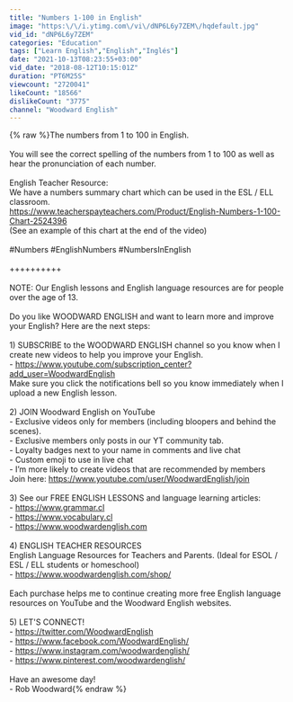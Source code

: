 ```yaml
---
title: "Numbers 1-100 in English"
image: "https:\/\/i.ytimg.com\/vi\/dNP6L6y7ZEM\/hqdefault.jpg"
vid_id: "dNP6L6y7ZEM"
categories: "Education"
tags: ["Learn English","English","Inglés"]
date: "2021-10-13T08:23:55+03:00"
vid_date: "2018-08-12T10:15:01Z"
duration: "PT6M25S"
viewcount: "2720041"
likeCount: "18566"
dislikeCount: "3775"
channel: "Woodward English"
---
```

{% raw %}The numbers from 1 to 100 in English.<br /><br />You will see the correct spelling of the numbers from 1 to 100 as well as hear the pronunciation of each number.<br /><br />English Teacher Resource:<br />We have a numbers summary chart which can be used in the ESL / ELL classroom.<br /><a rel="nofollow" target="blank" href="https://www.teacherspayteachers.com/Product/English-Numbers-1-100-Chart-2524396">https://www.teacherspayteachers.com/Product/English-Numbers-1-100-Chart-2524396</a><br />(See an example of this chart at the end of the video)<br /><br />#Numbers #EnglishNumbers #NumbersInEnglish<br /><br />++++++++++<br /><br />NOTE: Our English lessons and English language resources are for people over the age of 13.<br /><br />Do you like WOODWARD ENGLISH and want to learn more and improve your English? Here are the next steps:<br /><br />1) SUBSCRIBE to the WOODWARD ENGLISH channel so you know when I create new videos to help you improve your English.<br />- <a rel="nofollow" target="blank" href="https://www.youtube.com/subscription_center?add_user=WoodwardEnglish">https://www.youtube.com/subscription_center?add_user=WoodwardEnglish</a><br />Make sure you click the notifications bell so you know immediately when I upload a new English lesson.<br /><br />2) JOIN Woodward English on YouTube<br />- Exclusive videos only for members (including bloopers and behind the scenes). <br />- Exclusive members only posts in our YT community tab.<br />- Loyalty badges next to your name in comments and live chat<br />- Custom emoji to use in live chat<br />- I’m more likely to create videos that are recommended by members<br />Join here: <a rel="nofollow" target="blank" href="https://www.youtube.com/user/WoodwardEnglish/join">https://www.youtube.com/user/WoodwardEnglish/join</a><br /><br />3) See our FREE ENGLISH LESSONS and language learning articles:<br />- <a rel="nofollow" target="blank" href="https://www.grammar.cl">https://www.grammar.cl</a><br />- <a rel="nofollow" target="blank" href="https://www.vocabulary.cl">https://www.vocabulary.cl</a><br />- <a rel="nofollow" target="blank" href="https://www.woodwardenglish.com">https://www.woodwardenglish.com</a><br /><br />4) ENGLISH TEACHER RESOURCES<br />English Language Resources for Teachers and Parents. (Ideal for ESOL / ESL / ELL students or homeschool)<br />- <a rel="nofollow" target="blank" href="https://www.woodwardenglish.com/shop/">https://www.woodwardenglish.com/shop/</a><br /><br />Each purchase helps me to continue creating more free English language resources on YouTube and the Woodward English websites.<br /><br />5) LET'S CONNECT!<br />- <a rel="nofollow" target="blank" href="https://twitter.com/WoodwardEnglish">https://twitter.com/WoodwardEnglish</a><br />- <a rel="nofollow" target="blank" href="https://www.facebook.com/WoodwardEnglish/">https://www.facebook.com/WoodwardEnglish/</a><br />- <a rel="nofollow" target="blank" href="https://www.instagram.com/woodwardenglish/">https://www.instagram.com/woodwardenglish/</a><br />- <a rel="nofollow" target="blank" href="https://www.pinterest.com/woodwardenglish/">https://www.pinterest.com/woodwardenglish/</a><br /><br />Have an awesome day!<br />- Rob Woodward{% endraw %}

